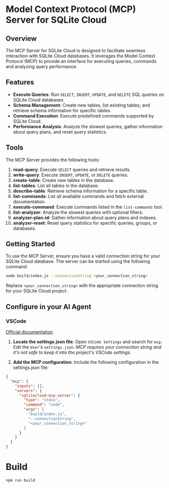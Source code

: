 # Model Context Protocol (MCP) Server for SQLite Cloud

## Overview
The MCP Server for SQLite Cloud is designed to facilitate seamless interaction with SQLite Cloud databases. It leverages the Model Context Protocol (MCP) to provide an interface for executing queries, commands and analyzing query performance.

## Features
- **Execute Queries**: Run `SELECT`, `INSERT`, `UPDATE`, and `DELETE` SQL queries on SQLite Cloud databases.
- **Schema Management**: Create new tables, list existing tables, and retrieve schema information for specific tables.
- **Command Execution**: Execute predefined commands supported by SQLite Cloud.
- **Performance Analysis**: Analyze the slowest queries, gather information about query plans, and reset query statistics.

## Tools
The MCP Server provides the following tools:

1. **read-query**: Execute `SELECT` queries and retrieve results.
2. **write-query**: Execute `INSERT`, `UPDATE`, or `DELETE` queries.
3. **create-table**: Create new tables in the database.
4. **list-tables**: List all tables in the database.
5. **describe-table**: Retrieve schema information for a specific table.
6. **list-commands**: List all available commands and fetch external documentation.
7. **execute-command**: Execute commands listed in the `list-commands` tool.
8. **list-analyzer**: Analyze the slowest queries with optional filters.
9. **analyzer-plan-id**: Gather information about query plans and indexes.
10. **analyzer-reset**: Reset query statistics for specific queries, groups, or databases.

## Getting Started
To use the MCP Server, ensure you have a valid connection string for your SQLite Cloud database. The server can be started using the following command:

```bash
node build/index.js --connectionString <your_connection_string>
```

Replace `<your_connection_string>` with the appropriate connection string for your SQLite Cloud project.

## Configure in your AI Agent

### VSCode

[Official documentation](https://code.visualstudio.com/docs/copilot/chat/mcp-servers)

1. **Locate the settings.json file**: Open `VSCode Settings` and search for `mcp`. Edit the `User`'s `settings.json`. _MCP requires your connection string and it's not safe to keep it into the project's VSCode settings._

2. **Add the MCP configuration**: Include the following configuration in the settings.json file:

```json
{
  "mcp": {
    "inputs": [],
    "servers": {
      "sqlitecloud-mcp-server": {
        "type": "stdio",
        "command": "node",
        "args": [
          "build/index.js",
          "--connectionString",
          "<your_connection_string>"
        ]
      }
    }
  }
}
```

# Build


```bash
npm run build
```
